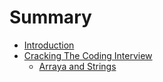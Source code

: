 # Summary

* [Introduction](README.md)
* [Cracking The Coding Interview](chapter1.md)
   * [Arraya and Strings](arraya_and_strings.md)

